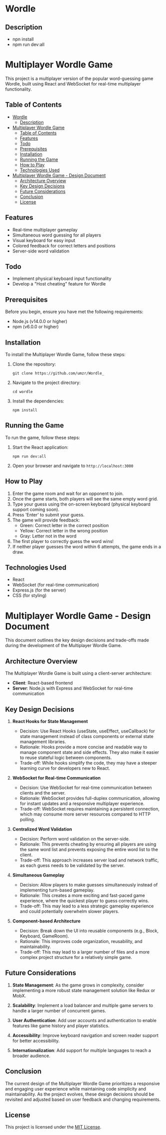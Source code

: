 # Wordle

## Description

- npn install
- npm run dev:all

# Multiplayer Wordle Game

This project is a multiplayer version of the popular word-guessing game Wordle, built using React and WebSocket for real-time multiplayer functionality.

## Table of Contents

- [Wordle](#wordle)
  - [Description](#description)
- [Multiplayer Wordle Game](#multiplayer-wordle-game)
  - [Table of Contents](#table-of-contents)
  - [Features](#features)
  - [Todo](#todo)
  - [Prerequisites](#prerequisites)
  - [Installation](#installation)
  - [Running the Game](#running-the-game)
  - [How to Play](#how-to-play)
  - [Technologies Used](#technologies-used)
- [Multiplayer Wordle Game - Design Document](#multiplayer-wordle-game---design-document)
  - [Architecture Overview](#architecture-overview)
  - [Key Design Decisions](#key-design-decisions)
  - [Future Considerations](#future-considerations)
  - [Conclusion](#conclusion)
  - [License](#license)

## Features

- Real-time multiplayer gameplay
- Simultaneous word guessing for all players
- Visual keyboard for easy input
- Colored feedback for correct letters and positions
- Server-side word validation

## Todo

- Implement physical keyboard input functionality
- Develop a "Host cheating" feature for Wordle

## Prerequisites

Before you begin, ensure you have met the following requirements:

- Node.js (v14.0.0 or higher)
- npm (v6.0.0 or higher)

## Installation

To install the Multiplayer Wordle Game, follow these steps:

1. Clone the repository:

   ```
   git clone https://github.com/umzr/Wordle_
   ```

2. Navigate to the project directory:

   ```
   cd wordle
   ```

3. Install the dependencies:
   ```
   npm install
   ```

## Running the Game

To run the game, follow these steps:

1. Start the React application:

   ```
   npm run dev:all
   ```

2. Open your browser and navigate to `http://localhost:3000`

## How to Play

1. Enter the game room and wait for an opponent to join.
2. Once the game starts, both players will see the same empty word grid.
3. Type your guess using the on-screen keyboard (physical keyboard support coming soon).
4. Press 'Enter' to submit your guess.
5. The game will provide feedback:
   - Green: Correct letter in the correct position
   - Yellow: Correct letter in the wrong position
   - Gray: Letter not in the word
6. The first player to correctly guess the word wins!
7. If neither player guesses the word within 6 attempts, the game ends in a draw.

## Technologies Used

- React
- WebSocket (for real-time communication)
- Express.js (for the server)
- CSS (for styling)

# Multiplayer Wordle Game - Design Document

This document outlines the key design decisions and trade-offs made during the development of the Multiplayer Wordle Game.

## Architecture Overview

The Multiplayer Wordle Game is built using a client-server architecture:

- **Client**: React-based frontend
- **Server**: Node.js with Express and WebSocket for real-time communication

## Key Design Decisions

1. **React Hooks for State Management**

   - Decision: Use React Hooks (useState, useEffect, useCallback) for state management instead of class components or external state management libraries.
   - Rationale: Hooks provide a more concise and readable way to manage component state and side effects. They also make it easier to reuse stateful logic between components.
   - Trade-off: While hooks simplify the code, they may have a steeper learning curve for developers new to React.

2. **WebSocket for Real-time Communication**

   - Decision: Use WebSocket for real-time communication between clients and the server.
   - Rationale: WebSocket provides full-duplex communication, allowing for instant updates and a responsive multiplayer experience.
   - Trade-off: WebSocket requires maintaining a persistent connection, which may consume more server resources compared to HTTP polling.

3. **Centralized Word Validation**

   - Decision: Perform word validation on the server-side.
   - Rationale: This prevents cheating by ensuring all players are using the same word list and prevents exposing the entire word list to the client.
   - Trade-off: This approach increases server load and network traffic, as each guess needs to be validated by the server.

4. **Simultaneous Gameplay**

   - Decision: Allow players to make guesses simultaneously instead of implementing turn-based gameplay.
   - Rationale: This creates a more exciting and fast-paced game experience, where the quickest player to guess correctly wins.
   - Trade-off: This may lead to a less strategic gameplay experience and could potentially overwhelm slower players.

5. **Component-based Architecture**
   - Decision: Break down the UI into reusable components (e.g., Block, Keyboard, GameRoom).
   - Rationale: This improves code organization, reusability, and maintainability.
   - Trade-off: This may lead to a larger number of files and a more complex project structure for a relatively simple game.

## Future Considerations

1. **State Management**: As the game grows in complexity, consider implementing a more robust state management solution like Redux or MobX.

2. **Scalability**: Implement a load balancer and multiple game servers to handle a larger number of concurrent games.

3. **User Authentication**: Add user accounts and authentication to enable features like game history and player statistics.

4. **Accessibility**: Improve keyboard navigation and screen reader support for better accessibility.

5. **Internationalization**: Add support for multiple languages to reach a broader audience.

## Conclusion

The current design of the Multiplayer Wordle Game prioritizes a responsive and engaging user experience while maintaining code simplicity and maintainability. As the project evolves, these design decisions should be revisited and adjusted based on user feedback and changing requirements.

## License

This project is licensed under the [MIT License](https://choosealicense.com/licenses/mit/).
